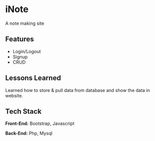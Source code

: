 # iNote

A note making site


## Features

- Login/Logout
- Signup
- CRUD



## Lessons Learned

Learned how to store & pull data from database and show the data in website.

## Tech Stack

**Front-End:** Bootstrap, Javascript

**Back-End:** Php, Mysql



